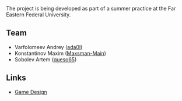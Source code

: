 The project is being developed as part of a summer practice at the Far Eastern Federal University.

## Team

 - Varfolomeev Andrey ([ada0l]([https://](https://github.com/ada0l)))
 - Konstantinov Maxim ([Maxsman-Main](https://github.com/Maxsman-Main))
 - Sobolev Artem ([queso65](https://github.com/queso65))

## Links

 - [Game Design](https://github.com/ada0l/ProjectX/wiki/Game-Design)